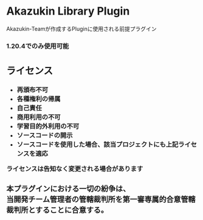 # Akazukin Library Plugin

Akazukin-Teamが作成するPluginに使用される前提プラグイン

<h3>1.20.4でのみ使用可能<h>

## ライセンス

- 再頒布不可
- 各種権利の帰属
- 自己責任
- 商用利用の不可
- 学習目的外利用の不可
- ソースコードの開示
- ソースコードを使用した場合、該当プロジェクトにも上記ライセンスを適応

**ライセンスは告知なく変更される場合があります**

<h3>
  本プラグインにおける一切の紛争は、<br>
  当開発チーム管理者の管轄裁判所を第一審専属的合意管轄裁判所とすることに合意する。
</h3>